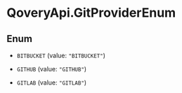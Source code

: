 # QoveryApi.GitProviderEnum

## Enum


* `BITBUCKET` (value: `"BITBUCKET"`)

* `GITHUB` (value: `"GITHUB"`)

* `GITLAB` (value: `"GITLAB"`)


